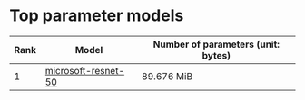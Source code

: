 # Top parameter models

| Rank | Model | Number of parameters (unit: bytes) |
| --- | --- | --- |
| 1 | <a href="microsoft-resnet-50.md">microsoft-resnet-50</a> | 89.676 MiB |
